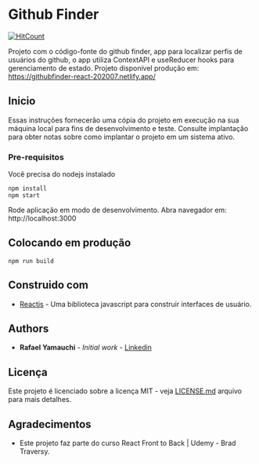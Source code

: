 # Github Finder

[![HitCount](https://hits.dwyl.com/{username}/{project}.svg)](https://hits.dwyl.com/{rafaelyamauchi}/{react-github-finder})

Projeto com o código-fonte do github finder, app para localizar perfis de usuários do github, o app utiliza ContextAPI e useReducer hooks para gerenciamento de estado. Projeto disponível produção em: https://githubfinder-react-202007.netlify.app/


## Inicio

Essas instruções fornecerão uma cópia do projeto em execução na sua máquina local para fins de desenvolvimento e teste. Consulte implantação para obter notas sobre como implantar o projeto em um sistema ativo.

### Pre-requisitos

Você precisa do nodejs instalado

```
npm install
npm start

```
Rode aplicação em modo de desenvolvimento.
Abra navegador em: http://localhost:3000

## Colocando em produção

```
npm run build

```

## Construido com

* [Reactjs](https://reactjs.org/) - Uma biblioteca javascript para construir interfaces de usuário.

## Authors

* **Rafael Yamauchi** - *Initial work* - [Linkedin](https://www.linkedin.com/in/rafaelyamauchi/)

## Licença

Este projeto é licenciado sobre a licença MIT  - veja [LICENSE.md](LICENSE.md) arquivo para mais detalhes.

## Agradecimentos

* Este projeto faz parte do curso React Front to Back | Udemy - Brad Traversy.


